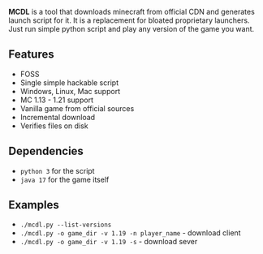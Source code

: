 **MCDL** is a tool that downloads minecraft from official CDN and generates launch script for it. It is a replacement for bloated proprietary launchers. Just run simple python script and play any version of the game you want.

## Features
- FOSS
- Single simple hackable script
- Windows, Linux, Mac support
- MC 1.13 - 1.21 support
- Vanilla game from official sources
- Incremental download
- Verifies files on disk

## Dependencies
- `python 3` for the script
- `java 17` for the game itself

## Examples
- `./mcdl.py --list-versions`
- `./mcdl.py -o game_dir -v 1.19 -n player_name` - download client
- `./mcdl.py -o game_dir -v 1.19 -s` - download sever
